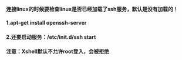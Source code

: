 #### 连接linux的时候要检查linux是否已经加载了ssh服务，默认是没有加载的！

#### 1.apt-get install openssh-server

#### 2.还要启动服务：/etc/init.d/ssh start

#### 

#### 注意：Xshell默认不允许root登入，会被拒绝



